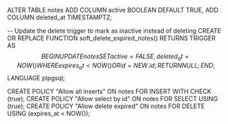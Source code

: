 ALTER TABLE notes 
ADD COLUMN active BOOLEAN DEFAULT TRUE,
ADD COLUMN deleted_at TIMESTAMPTZ;

-- Update the delete trigger to mark as inactive instead of deleting
CREATE OR REPLACE FUNCTION soft_delete_expired_notes()
RETURNS TRIGGER AS $$
BEGIN
  UPDATE notes 
  SET active = FALSE, deleted_at = NOW() 
  WHERE expires_at < NOW() OR id = NEW.id;
  RETURN NULL;
END;
$$ LANGUAGE plpgsql;

CREATE POLICY "Allow all inserts" ON notes FOR INSERT WITH CHECK (true);
CREATE POLICY "Allow select by id" ON notes FOR SELECT USING (true);
CREATE POLICY "Allow delete expired" ON notes FOR DELETE USING (expires_at < NOW());
